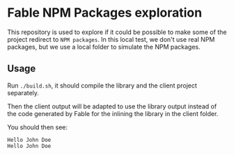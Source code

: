 # Fable NPM Packages exploration

This repository is used to explore if it could be possible to make some of the
project redirect to `NPM packages`. In this local test, we don't use real NPM
packages, but we use a local folder to simulate the NPM packages.

## Usage

Run `./build.sh`, it should compile the library and the client project separately.

Then the client output will be adapted to use the library output instead of the
code generated by Fable for the inlining the library in the client folder.

You should then see:

```text
Hello John Doe
Hello John Doe
```
